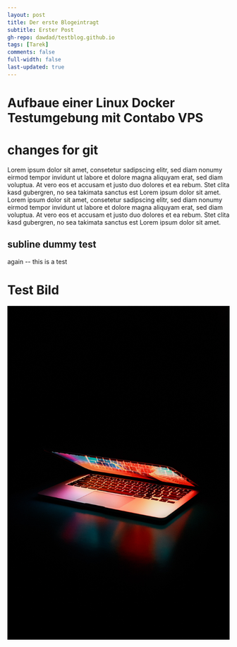 ```yaml
---
layout: post
title: Der erste Blogeintragt
subtitle: Erster Post
gh-repo: dawdad/testblog.github.io
tags: [Tarek]
comments: false
full-width: false
last-updated: true
---
```



# Aufbaue einer Linux Docker Testumgebung mit Contabo VPS

# changes for git

Lorem ipsum dolor sit amet, consetetur sadipscing elitr, sed diam nonumy eirmod tempor invidunt ut labore et dolore magna aliquyam erat, sed diam voluptua. At vero eos et accusam et justo duo dolores et ea rebum. Stet clita kasd gubergren, no sea takimata sanctus est Lorem ipsum dolor sit amet. Lorem ipsum dolor sit amet, consetetur sadipscing elitr, sed diam nonumy eirmod tempor invidunt ut labore et dolore magna aliquyam erat, sed diam voluptua. At vero eos et accusam et justo duo dolores et ea rebum. Stet clita kasd gubergren, no sea takimata sanctus est Lorem ipsum dolor sit amet.

## subline dummy test

again -- this is a test

# Test Bild
![image info](../pexels-junior-teixeira-2047905.jpg)

